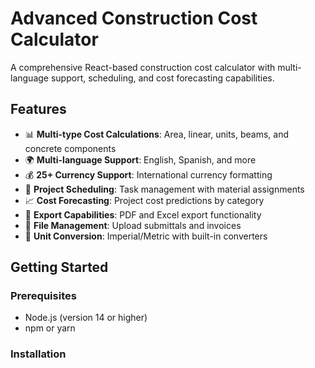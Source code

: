 # Advanced Construction Cost Calculator

A comprehensive React-based construction cost calculator with multi-language support, scheduling, and cost forecasting capabilities.

## Features

- 📊 **Multi-type Cost Calculations**: Area, linear, units, beams, and concrete components
- 🌍 **Multi-language Support**: English, Spanish, and more
- 💰 **25+ Currency Support**: International currency formatting
- 📅 **Project Scheduling**: Task management with material assignments
- 📈 **Cost Forecasting**: Project cost predictions by category
- 📄 **Export Capabilities**: PDF and Excel export functionality
- 📁 **File Management**: Upload submittals and invoices
- 🔄 **Unit Conversion**: Imperial/Metric with built-in converters

## Getting Started

### Prerequisites
- Node.js (version 14 or higher)
- npm or yarn

### Installation